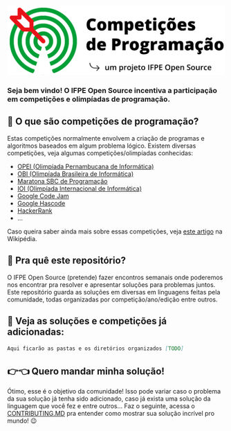 ![Cmpetições de programação](assets/logo_competicoes_ifos.png)
### Seja bem vindo! O IFPE Open Source incentiva a participação em competições e olimpíadas de programação. 

## 🤷‍ O que são competições de programação?
Estas competições normalmente envolvem a criação de programas e algoritmos baseados em algum problema lógico. Existem diversas competições, veja algumas competições/olimpíadas conhecidas:
- [OPEI (Olimpíada Pernambucana de Informática)](https://opei.cin.ufpe.br)
- [OBI (Olimpíada Brasileira de Informática)](https://olimpiada.ic.unicamp.br/)
- [Maratona SBC de Programação](http://maratona.sbc.org.br/index.html)
- [IOI (Olimpíada Internacional de Informática)](https://ioinformatics.org)
- [Google Code Jam](https://codingcompetitions.withgoogle.com/codejam/)
- [Google Hascode](https://hashcode.withgoogle.com/)
- [HackerRank](https://www.hackerrank.com/)
- ...

Caso queira saber ainda mais sobre essas competições, veja [este artigo](https://en.wikipedia.org/wiki/Competitive_programming) na Wikipédia.

## 🎯 Pra quê este repositório?
O IFPE Open Source (pretende) fazer encontros semanais onde poderemos nos encontrar pra resolver e apresentar soluções para problemas juntos. Este repositório guarda as soluções em diversas em linguagens feitas pela comunidade, todas organizadas por competição/ano/edição entre outros.

## 📖 Veja as soluções e competições já adicionadas:
```markdown
Aqui ficarão as pastas e os diretórios organizados [TODO]
```

## 👉👈 Quero mandar minha solução!
Ótimo, esse é o objetivo da comunidade! Isso pode variar caso o problema da sua solução já tenha sido adicionado, caso já exista uma solução da linguagem que você fez e entre outros... Faz o seguinte, acessa o [CONTRIBUTING.MD](/CONTRIBUTING.md) pra entender como mostrar sua solução incrível pro mundo! 😉
